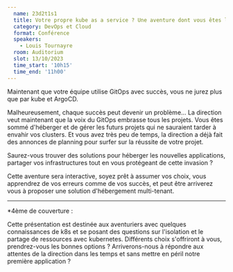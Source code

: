 ```yaml
---
  name: 23d2t1s1
  title: Votre propre kube as a service ? Une aventure dont vous êtes le héros...
  category: DevOps et Cloud
  format: Conférence
  speakers: 
    - Louis Tournayre
  room: Auditorium
  slot: 13/10/2023
  time_start: '10h15'
  time_end: '11h00'
---
```

Maintenant que votre équipe utilise GitOps avec succès, vous ne jurez plus que par kube et ArgoCD.


Malheureusement, chaque succès peut devenir un problème... La direction veut maintenant que la voix du GitOps embrasse tous les projets. Vous êtes sommé d'héberger et de gérer les futurs projets qui ne sauraient tarder à envahir vos clusters. Et vous avez très peu de temps, la direction a déjà fait des annonces de planning pour surfer sur la réussite de votre projet.


Saurez-vous trouver des solutions pour héberger les nouvelles applications, partager vos infrastructures tout en vous protégeant de cette invasion ?


Cette aventure sera interactive, soyez prêt à assumer vos choix, vous apprendrez de vos erreurs comme de vos succès, et peut être arriverez vous à proposer une solution d'hébergement multi-tenant.
___
*4ème de couverture :

Cette présentation est destinée aux aventuriers avec quelques connaissances de k8s et se posant des questions sur l'isolation et le partage de ressources avec kubernetes. Différents choix s'offriront à vous, prendrez-vous les bonnes options ? Arriverons-nous à répondre aux attentes de la direction dans les temps et sans mettre en péril notre première application ?
